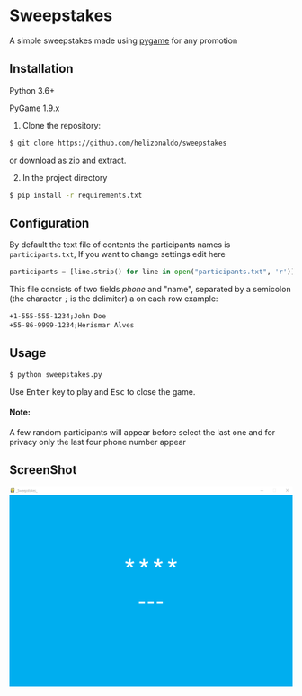 # Sweepstakes

A simple sweepstakes made using [pygame](https://www.pygame.org/) for any promotion

## Installation

Python 3.6+

PyGame 1.9.x


1. Clone the repository:

```bash
$ git clone https://github.com/helizonaldo/sweepstakes
```
or download as zip and extract.

2. In the project directory 

```bash
$ pip install -r requirements.txt
```

## Configuration

By default the text file of contents the participants names is ``participants.txt``, If you want to change settings edit here


```python
participants = [line.strip() for line in open("participants.txt", 'r')]
```
This file consists of two fields _phone_ and "name", separated by a semicolon (the character `;` is the delimiter) a  on each row example:

```
+1-555-555-1234;John Doe
+55-86-9999-1234;Herismar Alves
```


## Usage

```bash
$ python sweepstakes.py
```

Use <kbd>Enter</kbd> key to play and <kbd>Esc</kbd> to close the game.

#### Note:
A few random participants will appear before select the last one and for privacy only the last four phone number appear

ScreenShot
----------

![Sweepstakes](screenshot.gif)



